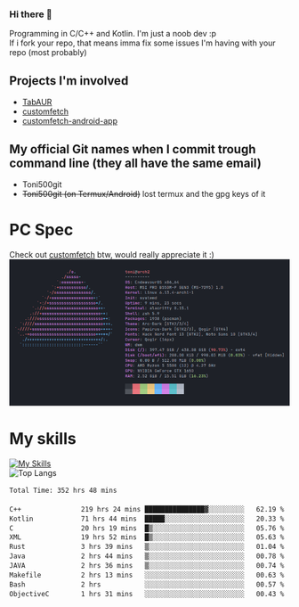 ### Hi there 👋

Programming in C/C++ and Kotlin. I'm just a noob dev :p\
If i fork your repo, that means imma fix some issues I'm having with your repo (most probably)

## Projects I'm involved
 - [TabAUR](https://github.com/BurntRanch/TabAUR)
 - [customfetch](https://github.com/Toni500github/customfetch)
 - [customfetch-android-app](https://github.com/Toni500github/customfetch-android-app)

## My official Git names when I commit trough command line (they all have the same email)
* Toni500git
* ~~Toni500git (on Termux/Android)~~ lost termux and the gpg keys of it

# PC Spec
Check out [customfetch](https://github.com/Toni500github/customfetch) btw, would really appreciate it :)
![screenshot.png](https://github.com/Toni500github/customfetch/raw/main/screenshot.png)

# My skills
[![My Skills](https://skillicons.dev/icons?i=cpp,bash,kotlin,androidstudio,arch,linux&theme=light)](https://skillicons.dev)\
![Top Langs](https://github-readme-stats.vercel.app/api/top-langs/?username=Toni500github&layout=compact)

<!--START_SECTION:waka-->

```txt
Total Time: 352 hrs 48 mins

C++               219 hrs 24 mins ███████████████▓░░░░░░░░░   62.19 %
Kotlin            71 hrs 44 mins  █████░░░░░░░░░░░░░░░░░░░░   20.33 %
C                 20 hrs 19 mins  █▒░░░░░░░░░░░░░░░░░░░░░░░   05.76 %
XML               19 hrs 52 mins  █▒░░░░░░░░░░░░░░░░░░░░░░░   05.63 %
Rust              3 hrs 39 mins   ▒░░░░░░░░░░░░░░░░░░░░░░░░   01.04 %
Java              2 hrs 44 mins   ▒░░░░░░░░░░░░░░░░░░░░░░░░   00.78 %
JAVA              2 hrs 36 mins   ▒░░░░░░░░░░░░░░░░░░░░░░░░   00.74 %
Makefile          2 hrs 13 mins   ░░░░░░░░░░░░░░░░░░░░░░░░░   00.63 %
Bash              2 hrs           ░░░░░░░░░░░░░░░░░░░░░░░░░   00.57 %
ObjectiveC        1 hrs 31 mins   ░░░░░░░░░░░░░░░░░░░░░░░░░   00.43 %
```

<!--END_SECTION:waka-->
